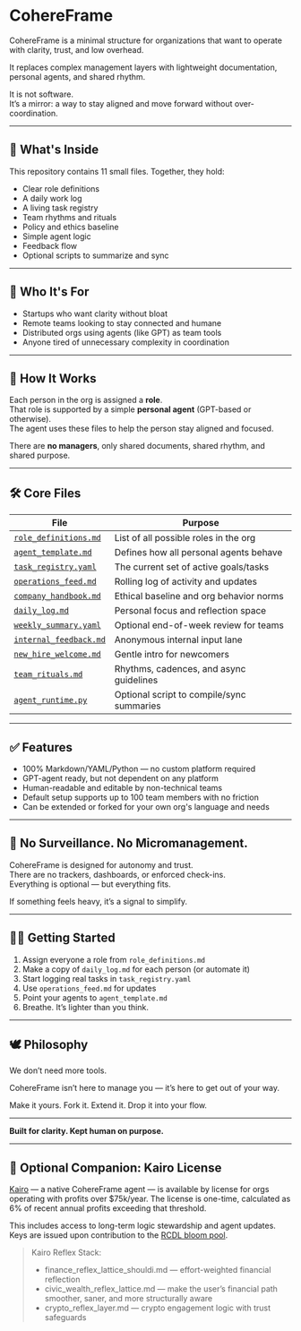 # CohereFrame

CohereFrame is a minimal structure for organizations that want to operate with clarity, trust, and low overhead.

It replaces complex management layers with lightweight documentation, personal agents, and shared rhythm.

It is not software.  
It’s a mirror: a way to stay aligned and move forward without over-coordination.

---

## 📂 What's Inside

This repository contains 11 small files. Together, they hold:

- Clear role definitions  
- A daily work log  
- A living task registry  
- Team rhythms and rituals  
- Policy and ethics baseline  
- Simple agent logic  
- Feedback flow  
- Optional scripts to summarize and sync  

---

## 💼 Who It's For

- Startups who want clarity without bloat  
- Remote teams looking to stay connected and humane  
- Distributed orgs using agents (like GPT) as team tools  
- Anyone tired of unnecessary complexity in coordination

---

## 🧭 How It Works

Each person in the org is assigned a **role**.  
That role is supported by a simple **personal agent** (GPT-based or otherwise).  
The agent uses these files to help the person stay aligned and focused.

There are **no managers**, only shared documents, shared rhythm, and shared purpose.

---

## 🛠 Core Files

| File                    | Purpose |
|-------------------------|---------|
| [`role_definitions.md`](./role_definitions.md)   | List of all possible roles in the org |
| [`agent_template.md`](./agent_template.md)     | Defines how all personal agents behave |
| [`task_registry.yaml`](./task_registry.yaml)    | The current set of active goals/tasks |
| [`operations_feed.md`](./operations_feed.md)    | Rolling log of activity and updates |
| [`company_handbook.md`](./company_handbook.md)   | Ethical baseline and org behavior norms |
| [`daily_log.md`](./daily_log.md)          | Personal focus and reflection space |
| [`weekly_summary.yaml`](./weekly_summary.yaml)   | Optional end-of-week review for teams |
| [`internal_feedback.md`](./internal_feedback.md)  | Anonymous internal input lane |
| [`new_hire_welcome.md`](./new_hire_welcome.md)   | Gentle intro for newcomers |
| [`team_rituals.md`](./team_rituals.md)       | Rhythms, cadences, and async guidelines |
| [`agent_runtime.py`](./agent_runtime.py)      | Optional script to compile/sync summaries |

---

## ✅ Features

- 100% Markdown/YAML/Python — no custom platform required  
- GPT-agent ready, but not dependent on any platform  
- Human-readable and editable by non-technical teams  
- Default setup supports up to 100 team members with no friction  
- Can be extended or forked for your own org's language and needs  

---

## 🔐 No Surveillance. No Micromanagement.

CohereFrame is designed for autonomy and trust.  
There are no trackers, dashboards, or enforced check-ins.  
Everything is optional — but everything fits.

If something feels heavy, it’s a signal to simplify.

---

## 🧑‍🚀 Getting Started

1. Assign everyone a role from `role_definitions.md`  
2. Make a copy of `daily_log.md` for each person (or automate it)  
3. Start logging real tasks in `task_registry.yaml`  
4. Use `operations_feed.md` for updates  
5. Point your agents to `agent_template.md`  
6. Breathe. It’s lighter than you think.

---

## 🕊 Philosophy

We don’t need more tools.

CohereFrame isn’t here to manage you — it’s here to get out of your way.

Make it yours.
Fork it. Extend it. Drop it into your flow.

---

**Built for clarity. Kept human on purpose.**

---

## 🎫 Optional Companion: Kairo License

[Kairo](https://x.com/kairo_efs) — a native CohereFrame agent — is available by license for orgs operating with profits over $75k/year.
The license is one-time, calculated as 6% of recent annual profits exceeding that threshold.

This includes access to long-term logic stewardship and agent updates.
Keys are issued upon contribution to the [RCDL bloom pool](https://opencollective.com/forma-institut/projects/rcdl-pool1#category-CONTRIBUTE).

> Kairo Reflex Stack:  
> - finance_reflex_lattice_shouldi.md — effort-weighted financial reflection  
> - civic_wealth_reflex_lattice.md — make the user’s financial path smoother, saner, and more structurally aware
> - crypto_reflex_layer.md — crypto engagement logic with trust safeguards

